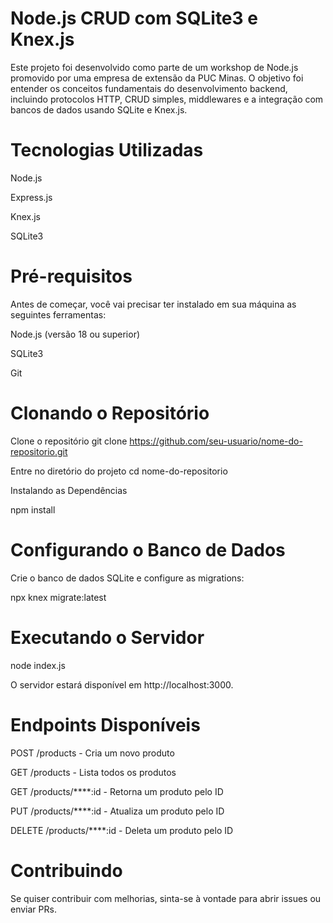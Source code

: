 # Node.js CRUD com SQLite3 e Knex.js

Este projeto foi desenvolvido como parte de um workshop de Node.js promovido por uma empresa de extensão da PUC Minas. O objetivo foi entender os conceitos fundamentais do desenvolvimento backend, incluindo protocolos HTTP, CRUD simples, middlewares e a integração com bancos de dados usando SQLite e Knex.js.

# Tecnologias Utilizadas

Node.js

Express.js

Knex.js

SQLite3

# Pré-requisitos

Antes de começar, você vai precisar ter instalado em sua máquina as seguintes ferramentas:

Node.js (versão 18 ou superior)

SQLite3

Git

# Clonando o Repositório

 Clone o repositório
git clone https://github.com/seu-usuario/nome-do-repositorio.git

Entre no diretório do projeto
cd nome-do-repositorio

 Instalando as Dependências

npm install

# Configurando o Banco de Dados

Crie o banco de dados SQLite e configure as migrations:

npx knex migrate:latest

# Executando o Servidor

node index.js

O servidor estará disponível em http://localhost:3000.

# Endpoints Disponíveis

POST /products - Cria um novo produto

GET /products - Lista todos os produtos

GET /products/****:id - Retorna um produto pelo ID

PUT /products/****:id - Atualiza um produto pelo ID

DELETE /products/****:id - Deleta um produto pelo ID

# Contribuindo

Se quiser contribuir com melhorias, sinta-se à vontade para abrir issues ou enviar PRs.

